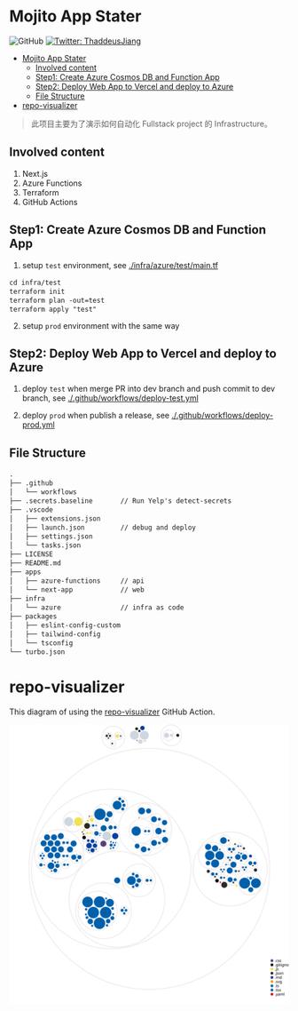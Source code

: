 # Mojito App Stater

![GitHub](https://img.shields.io/github/license/thaddeusjiang/mojito-app-starter?style=for-the-badge)
[![Twitter: ThaddeusJiang](https://img.shields.io/twitter/follow/ThaddeusJiang.svg?style=social)](https://twitter.com/ThaddeusJiang)

- [Mojito App Stater](#mojito-app-stater)
  - [Involved content](#involved-content)
  - [Step1: Create Azure Cosmos DB and Function App](#step1-create-azure-cosmos-db-and-function-app)
  - [Step2: Deploy Web App to Vercel and deploy to Azure](#step2-deploy-web-app-to-vercel-and-deploy-to-azure)
  - [File Structure](#file-structure)
- [repo-visualizer](#repo-visualizer)

> 此项目主要为了演示如何自动化 Fullstack project 的 Infrastructure。

## Involved content

1. Next.js
2. Azure Functions
3. Terraform
4. GitHub Actions

## Step1: Create Azure Cosmos DB and Function App

1. setup `test` environment, see [./infra/azure/test/main.tf](./infra/azure/test/main.tf)

```
cd infra/test
terraform init
terraform plan -out=test
terraform apply "test"
```

2. setup `prod` environment with the same way

## Step2: Deploy Web App to Vercel and deploy to Azure

1. deploy `test` when merge PR into dev branch and push commit to dev branch, see [./.github/workflows/deploy-test.yml](./.github/workflows/deploy-test.yml)

2. deploy `prod` when publish a release, see [./.github/workflows/deploy-prod.yml](./.github/workflows/deploy-prod.yml)

## File Structure

```
.
├── .github
│   └── workflows
├── .secrets.baseline       // Run Yelp's detect-secrets
├── .vscode
│   ├── extensions.json
│   ├── launch.json         // debug and deploy
│   ├── settings.json
│   └── tasks.json
├── LICENSE
├── README.md
├── apps
│   ├── azure-functions     // api
│   └── next-app            // web
├── infra
│   └── azure               // infra as code
├── packages
│   ├── eslint-config-custom
│   ├── tailwind-config
│   └── tsconfig
└── turbo.json
```

# repo-visualizer

This diagram of using the [repo-visualizer](https://github.com/githubocto/repo-visualizer) GitHub Action.

![Visualization of this repo](./diagram.svg)
